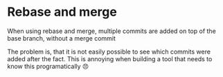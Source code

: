 # Rebase and merge

When using rebase and merge, multiple commits are added on top of the base branch, without a merge commit

The problem is, that it is not easily possible to see which commits were added after the fact. This is annoying when building a tool that needs to know this programatically 😠
